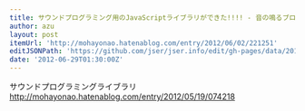 ```yaml
---
title: サウンドプログラミング用のJavaScriptライブラリができた!!!! - 音の鳴るブログ
author: azu
layout: post
itemUrl: 'http://mohayonao.hatenablog.com/entry/2012/06/02/221251'
editJSONPath: 'https://github.com/jser/jser.info/edit/gh-pages/data/2012/06/index.json'
date: '2012-06-29T01:30:00Z'
---
```

サウンドプログラミングライブラリ
http://mohayonao.hatenablog.com/entry/2012/05/19/074218
